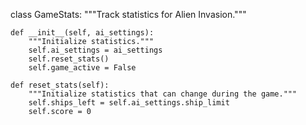 class GameStats:
    """Track statistics for Alien Invasion."""

    def __init__(self, ai_settings):
        """Initialize statistics."""
        self.ai_settings = ai_settings
        self.reset_stats()
        self.game_active = False

    def reset_stats(self):
        """Initialize statistics that can change during the game."""
        self.ships_left = self.ai_settings.ship_limit
        self.score = 0
